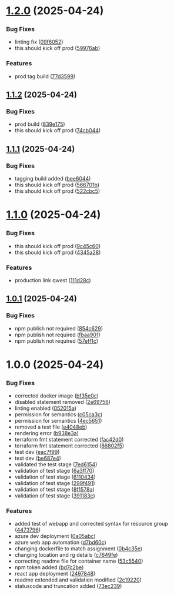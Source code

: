 # [1.2.0](https://github.com/zgithub2022/azure-react-app/compare/v1.1.2...v1.2.0) (2025-04-24)


### Bug Fixes

* linting fix ([09f6052](https://github.com/zgithub2022/azure-react-app/commit/09f60523f0f2dbf7c10619358368f7439b1234fe))
* this should kick off prod ([59976ab](https://github.com/zgithub2022/azure-react-app/commit/59976abc92163d197c3335fcf3de644425ff5531))


### Features

* prod tag build ([77d3599](https://github.com/zgithub2022/azure-react-app/commit/77d3599d0b33749c573699f54e85b12155da6f4a))

## [1.1.2](https://github.com/zgithub2022/azure-react-app/compare/v1.1.1...v1.1.2) (2025-04-24)


### Bug Fixes

* prod build ([839e175](https://github.com/zgithub2022/azure-react-app/commit/839e175f2ddb6f7da5ae023e628f1eceb7826427))
* this should kick off prod ([74cb044](https://github.com/zgithub2022/azure-react-app/commit/74cb0442cc51b5cdbc96a3a74131ab0e8fbcc01c))

## [1.1.1](https://github.com/zgithub2022/azure-react-app/compare/v1.1.0...v1.1.1) (2025-04-24)


### Bug Fixes

* tagging build added ([bee6044](https://github.com/zgithub2022/azure-react-app/commit/bee6044cd2e2cc8d8e3c58fe650dfe734addb3b3))
* this should kick off prod ([566701b](https://github.com/zgithub2022/azure-react-app/commit/566701ba6730e2f21b59f1f42975cf2524a554d5))
* this should kick off prod ([522cbc5](https://github.com/zgithub2022/azure-react-app/commit/522cbc5b12dae8c25b7204733ebdc995a9dd2e39))

# [1.1.0](https://github.com/zgithub2022/azure-react-app/compare/v1.0.1...v1.1.0) (2025-04-24)


### Bug Fixes

* this should kick off prod ([9c45c60](https://github.com/zgithub2022/azure-react-app/commit/9c45c60686b3eb11ac494d7c0a40f64f7695f811))
* this should kick off prod ([4345a28](https://github.com/zgithub2022/azure-react-app/commit/4345a28f6634c76b7bb09e87d75370472b1bf276))


### Features

* production link qwest ([111d28c](https://github.com/zgithub2022/azure-react-app/commit/111d28c7052f96e0159942e222f70647f62f720a))

## [1.0.1](https://github.com/zgithub2022/azure-react-app/compare/v1.0.0...v1.0.1) (2025-04-24)


### Bug Fixes

* npm publish not required ([854c629](https://github.com/zgithub2022/azure-react-app/commit/854c629cb5b97b9cc7108cd11825b4fa13eff9f7))
* npm publish not required ([fbaa901](https://github.com/zgithub2022/azure-react-app/commit/fbaa901da543e608dac4c4744525521292a75afb))
* npm publish not required ([57eff1c](https://github.com/zgithub2022/azure-react-app/commit/57eff1c18d1f5cbfdcfa91b7f80830f20f4f1ded))

# 1.0.0 (2025-04-24)


### Bug Fixes

* corrected docker image ([bf35e0c](https://github.com/zgithub2022/azure-react-app/commit/bf35e0c58096d29f82e4abfad9b2afded676fc41))
* disabled statement removed ([2a69756](https://github.com/zgithub2022/azure-react-app/commit/2a6975694d8ddcc07e3a6d1a837e71591422a49d))
* linting enabled ([052015a](https://github.com/zgithub2022/azure-react-app/commit/052015a699699cc3732aa13a92ba55b4b5b520a0))
* permission for semantics ([c05ca3c](https://github.com/zgithub2022/azure-react-app/commit/c05ca3cfa16cb2703200a887e08f8225feef1f5a))
* permission for semantics ([4ec5651](https://github.com/zgithub2022/azure-react-app/commit/4ec5651396d5522c4e63f996824fe4e6d32ce6a0))
* removed a test file ([e4048eb](https://github.com/zgithub2022/azure-react-app/commit/e4048eb82c4ee2c30b99ea9537a1ac75accbc699))
* rendering error ([b938e3a](https://github.com/zgithub2022/azure-react-app/commit/b938e3aadfd5eb42c0b375ace3e0899d95b9bbf9))
* terraform fmt statement corrected ([fac42d0](https://github.com/zgithub2022/azure-react-app/commit/fac42d003287483279385bcf99aea90266563c69))
* terraform fmt statement corrected ([86802f5](https://github.com/zgithub2022/azure-react-app/commit/86802f527fb288af74d8c8ac068671ae502f3f01))
* test dev ([eac7f99](https://github.com/zgithub2022/azure-react-app/commit/eac7f9964f08ba89973f6e986fd737a823b3f192))
* test dev ([be687e4](https://github.com/zgithub2022/azure-react-app/commit/be687e44730b39c27af123e25ef1ba6e0513cf05))
* validated the test stage ([7ed6154](https://github.com/zgithub2022/azure-react-app/commit/7ed6154ecbafd0b024fb1e571bdc3e899bb50f8a))
* validation of test stage ([6a3ff70](https://github.com/zgithub2022/azure-react-app/commit/6a3ff709a0d9e882ba9f4e15e3d738738dffd4a3))
* validation of test stage ([6110434](https://github.com/zgithub2022/azure-react-app/commit/6110434acde95e58c299d731bead655977851c54))
* validation of test stage ([299f491](https://github.com/zgithub2022/azure-react-app/commit/299f491fd89f322a05e459205f0c0087fa0a5335))
* validation of test stage ([8f1578a](https://github.com/zgithub2022/azure-react-app/commit/8f1578a1de59169fc9d8535df29238c939a7a034))
* validation of test stage ([391183c](https://github.com/zgithub2022/azure-react-app/commit/391183cacb3400a4c94591d6f39ce01f1d9b62a1))


### Features

* added test of webapp and corrected syntax for resource group ([4473796](https://github.com/zgithub2022/azure-react-app/commit/4473796062d45d41372d4eb58abf5d28e1e59c31))
* azure dev deployment ([0a05abc](https://github.com/zgithub2022/azure-react-app/commit/0a05abc834d5e1c5c916f8f4ca0046caf443cfa3))
* azure web app automation ([d7bd60c](https://github.com/zgithub2022/azure-react-app/commit/d7bd60c8d243cbc2945cd12a8406995b65ce9b91))
* changing dockerfile to match assignment ([0b4c35e](https://github.com/zgithub2022/azure-react-app/commit/0b4c35ea660d0a5c653a2e00b9acf411728c9c75))
* changing location and rg details ([c7649fe](https://github.com/zgithub2022/azure-react-app/commit/c7649fe361de7cbd4eababb6d7bdffb75342daf6))
* correcting readme file for container name ([53c5540](https://github.com/zgithub2022/azure-react-app/commit/53c55403cfb9f3460deb0917f60718ba52d28ccd))
* npm token added ([bd7c2be](https://github.com/zgithub2022/azure-react-app/commit/bd7c2be11164e4dec5ae2da569521f75f16a271d))
* react app deployment ([2497848](https://github.com/zgithub2022/azure-react-app/commit/2497848182d52397cdcffed1bb3988cc9f23295f))
* readme extended and validation modified ([2c19220](https://github.com/zgithub2022/azure-react-app/commit/2c1922051fa092978152c558f303864eec31b1c9))
* statuscode and truncation added ([73ec239](https://github.com/zgithub2022/azure-react-app/commit/73ec23923c62d5c2c30a1c748c6a27a9e81bc988))
